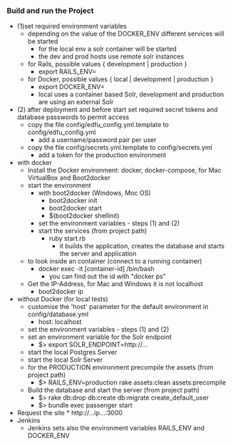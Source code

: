 ### Build and run the Project

* (1)set required environment variables
    * depending on the value of the DOCKER_ENV different services will be started
        * for the local env a solr container will be started
        * the dev and prod hosts use remote solr instances
    * for Rails, possible values { development | production }
        * export RAILS_ENV=
    * for Docker, possible values { local | development | production }
        * export DOCKER_ENV=
        * local uses a container based Solr, development and production are using an external Solr
* (2) after deployment and before start set required secret tokens and database passwords to permit access
    * copy the file config/edfu_config.yml.template to config/edfu_config.yml
        * add a username/password pair per user
    * copy the file config/secrets.yml.template to config/secrets.yml
        * add a token for the production environment
* with docker
    * Install the Docker environment: docker, docker-compose, for Mac VirtualBox and Boot2docker
    * start the environment
	    * with boot2docker (Windows, Moc OS)
		    * boot2docker init
    		* boot2docker start
	    	* $(boot2docker shellinit)
	    * set the environment variables - steps (1) and (2)
	    * start the services (from project path)
		    * ruby start.rb
        	    * it builds the application, creates the database and starts the server and application
    * to look inside an container (connect to a running container)
        * docker exec -it [container-id] /bin/bash
            * you can find out the id with "docker ps"
    * Get the IP-Address, for Mac and Windows it is not localhost
	    * boot2docker ip
* without Docker (for local tests)
    * customise the 'host' parameter for the default environment in config/database.yml
        * host: localhost
    * set the environment variables - steps (1) and (2)
    * set an environment variable for the Solr endpoint
        * $> export SOLR_ENDPOINT=http://...
    * start the local Postgres Server
    * start the local Solr Server
    * for the PRODUCTION environment precompile the assets (from project path)
        * $> RAILS_ENV=production rake assets:clean assets:precompile
    * Build the database and start the server (from project path)
        * $> rake db:drop db:create db:migrate create_default_user
        * $> bundle exec passenger start
* Request the site
	    * http://...ip...:3000
* Jenkins
    * Jenkins sets also the environment variables RAILS_ENV and DOCKER_ENV
